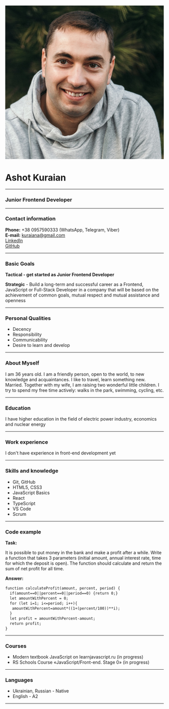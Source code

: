 ![](https://github.com/AshotKuraian/rsschool-cv/blob/gh-pages/my_photo_cv1.jpg?raw=true)

# Ashot Kuraian

*********

### Junior Frontend Developer

*********

### Contact information

**Phone:** +38 0957590333 (WhatsApp, Telegram, Viber)     
**E-mail:** kuraiana@gmail.com      
[LinkedIn](https://www.linkedin.com/in/ashot-kuraian-492659245/)     
[GitHub](https://github.com/AshotKuraian)     

*********

### Basic Goals

**Tactical - get started as Junior Frontend Developer**

**Strategic** - Build a long-term and successful career as a Frontend, JavaScript or Full-Stack Developer in a company that will be based on the achievement of common goals, mutual respect and mutual assistance and openness

*********

### Personal Qualities

* Decency
* Responsibility
* Communicability
* Desire to learn and develop

*********

### About Myself

I am 36 years old. I am a friendly person, open to the world, to new knowledge and acquaintances. I like to travel, learn something new. Married. Together with my wife, I am raising two wonderful little children. I try to spend my free time actively: walks in the park, swimming, cycling, etc.

*********

### Education

I have higher education in the field of electric power industry, economics and nuclear energy

*********

### Work experience

I don't have experience in front-end development yet

*********

### Skills and knowledge

* Git, GitHub
* HTML5, CSS3
* JavaScript Basics
* React
* TypeScript
* VS Code
* Scrum

*********

### Code example

**Task:**

It is possible to put money in the bank and make a profit after a while. Write a function that takes 3 parameters (initial amount, annual interest rate, time for which the deposit is open). The function should calculate and return the sum of net profit for all time.

**Answer:**

```
function calculateProfit(amount, percent, period) {
  if(amount==0||percent==0||period==0) {return 0;}
  let amountWithPercent = 0;
  for (let i=1; i<=period; i++){
   amountWithPercent=amount*((1+(percent/100))**i);
  }
  let profit = amountWithPercent-amount;
  return profit;
}
```

*********

### Courses

* Modern textbook JavaScript on learnjavascript.ru (in progress)
* RS Schools Course «JavaScript/Front-end. Stage 0» (in progress)

*********

### Languages

* Ukrainian, Russian - Native
* English - A2

*********
